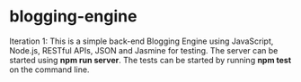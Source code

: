 # blogging-engine

Iteration 1: This is a simple back-end Blogging Engine using JavaScript, Node.js, 
RESTful APIs, JSON and Jasmine for testing. The server can be started using <b>npm run 
server</b>. The tests can be started by running <b>npm test</b> on the command line.